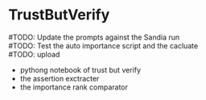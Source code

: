 # TrustButVerify
#TODO: Update the prompts against the Sandia run <br>
#TODO: Test the auto importance script and the cacluate <br>
#TODO: upload
- pythong notebook of trust but verify
- the assertion exctracter
- the importance rank comparator
